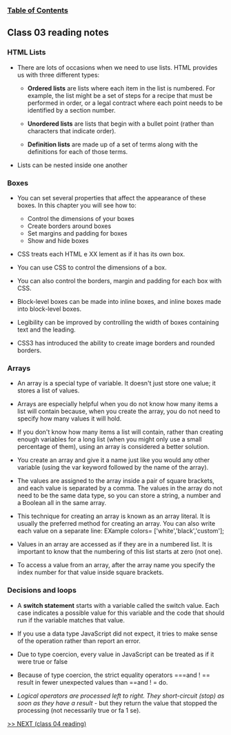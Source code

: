 
### [Table of Contents](https://wondwosentsige.github.io/reading-notes/Code-201/Home)

## Class 03 reading notes

### HTML Lists

- There are lots of occasions when we need to use lists. HTML provides us with three different types:

    - __Ordered lists__ are lists where each item in the list is numbered. For example, the list might be a set of steps for a recipe that must be performed in order, or a legal contract where each point needs to be identified by a section number.

    - __Unordered lists__ are lists that begin with a bullet point (rather than characters that indicate order).

    - __Definition lists__ are made up of a set of terms along with the definitions for each of those terms.

- Lists can be nested inside one another

### Boxes

- You can set several properties that affect the appearance of these boxes. In this chapter you will see how to:
    - Control the dimensions of your boxes
    - Create borders around boxes
    - Set margins and padding for boxes
    - Show and hide boxes

- CSS treats each HTML e XX lement as if it has its own box.

- You can use CSS to control the dimensions of a box.

- You can also control the borders, margin and padding for each box with CSS.

- Block-level boxes can be made into inline boxes, and inline boxes made into block-level boxes.

- Legibility can be improved by controlling the width of boxes containing text and the leading.

- CSS3 has introduced the ability to create image borders and rounded borders.

### Arrays

- An array is a special type of variable. It doesn't just store one value; it stores a list of values.

- Arrays are especially helpful when you do not know how many items a list will contain because, when you create the array, you do not need to specify how many values it will hold.

- If you don't know how many items a list will contain, rather than creating enough variables for a long list (when you might only use a small percentage of them), using an array is considered a better solution.

- You create an array and give it a name just like you would any other variable (using the var keyword followed by the name of the array).

- The values are assigned to the array inside a pair of square brackets, and each value is separated by a comma. The values in the array do not need to be the same data type, so you can store a string, a number and a Boolean all in the same array.

- This technique for creating an array is known as an array literal. It is usually the preferred method for creating an array. You can also write each value on a separate line: EXample colors= ['white','black','custom'];

- Values in an array are accessed as if they are in a numbered list. It is important to know that the numbering of this list starts at zero (not one).

- To access a value from an array, after the array name you specify the index number for that value inside square brackets.

### Decisions and loops

- A __switch statement__ starts with a variable called the switch value. Each case indicates a possible value for this variable and the code that should run if the variable matches that value.

- If you use a data type JavaScript did not expect, it tries to make sense of the operation rather than report an error.

- Due to type coercion, every value in JavaScript can be treated as if it were true or false

- Because of type coercion, the strict equality operators ===and ! == result in fewer unexpected values than ==and ! = do.

- *Logical operators are processed left to right. They short-circuit (stop) as soon as they have a result* - but they return the value that stopped the processing (not necessarily true or fa 1 se).

























[>> NEXT (class 04 reading)](https://wondwosentsige.github.io/reading-notes/Code-201/class-04)


